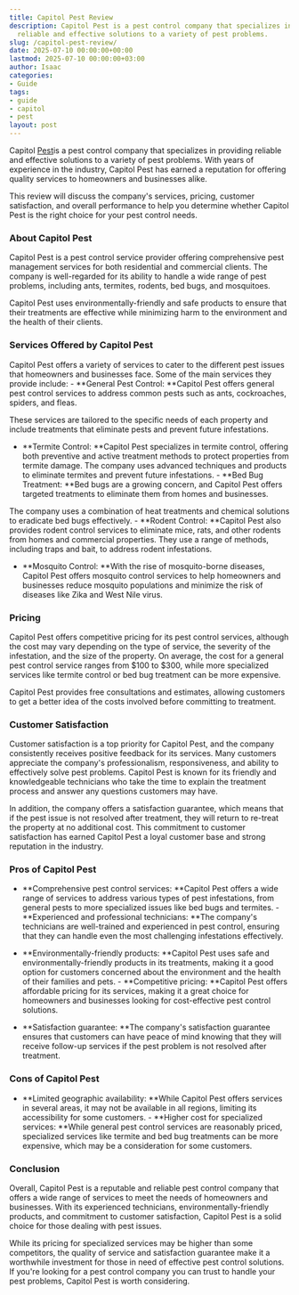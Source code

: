 ```yaml
---
title: Capitol Pest Review
description: Capitol Pest is a pest control company that specializes in providing
  reliable and effective solutions to a variety of pest problems.
slug: /capitol-pest-review/
date: 2025-07-10 00:00:00+00:00
lastmod: 2025-07-10 00:00:00+03:00
author: Isaac
categories:
- Guide
tags:
- guide
- capitol
- pest
layout: post
---
```

Capitol [Pest](https://pestpolicy.com/a-guide-to-preventing-pest-infestations-in-restaurants/)is a pest control company that specializes in providing reliable and effective solutions to a variety of pest problems. With years of experience in the industry, Capitol Pest has earned a reputation for offering quality services to homeowners and businesses alike.

This review will discuss the company's services, pricing, customer satisfaction, and overall performance to help you determine whether Capitol Pest is the right choice for your pest control needs.

###  About Capitol Pest

Capitol Pest is a pest control service provider offering comprehensive pest management services for both residential and commercial clients. The company is well-regarded for its ability to handle a wide range of pest problems, including ants, termites, rodents, bed bugs, and mosquitoes.

Capitol Pest uses environmentally-friendly and safe products to ensure that their treatments are effective while minimizing harm to the environment and the health of their clients.

###  Services Offered by Capitol Pest

Capitol Pest offers a variety of services to cater to the different pest issues that homeowners and businesses face. Some of the main services they provide include: - **General Pest Control: **Capitol Pest offers general pest control services to address common pests such as ants, cockroaches, spiders, and fleas.

These services are tailored to the specific needs of each property and include treatments that eliminate pests and prevent future infestations.

- **Termite Control: **Capitol Pest specializes in termite control, offering both preventive and active treatment methods to protect properties from termite damage. The company uses advanced techniques and products to eliminate termites and prevent future infestations. - **Bed Bug Treatment: **Bed bugs are a growing concern, and Capitol Pest offers targeted treatments to eliminate them from homes and businesses.

The company uses a combination of heat treatments and chemical solutions to eradicate bed bugs effectively. - **Rodent Control: **Capitol Pest also provides rodent control services to eliminate mice, rats, and other rodents from homes and commercial properties. They use a range of methods, including traps and bait, to address rodent infestations.

- **Mosquito Control: **With the rise of mosquito-borne diseases, Capitol Pest offers mosquito control services to help homeowners and businesses reduce mosquito populations and minimize the risk of diseases like Zika and West Nile virus.

###  Pricing

Capitol Pest offers competitive pricing for its pest control services, although the cost may vary depending on the type of service, the severity of the infestation, and the size of the property. On average, the cost for a general pest control service ranges from $100 to $300, while more specialized services like termite control or bed bug treatment can be more expensive.

Capitol Pest provides free consultations and estimates, allowing customers to get a better idea of the costs involved before committing to treatment.

###  Customer Satisfaction

Customer satisfaction is a top priority for Capitol Pest, and the company consistently receives positive feedback for its services. Many customers appreciate the company's professionalism, responsiveness, and ability to effectively solve pest problems. Capitol Pest is known for its friendly and knowledgeable technicians who take the time to explain the treatment process and answer any questions customers may have.

In addition, the company offers a satisfaction guarantee, which means that if the pest issue is not resolved after treatment, they will return to re-treat the property at no additional cost. This commitment to customer satisfaction has earned Capitol Pest a loyal customer base and strong reputation in the industry.

###  Pros of Capitol Pest

- **Comprehensive pest control services: **Capitol Pest offers a wide range of services to address various types of pest infestations, from general pests to more specialized issues like bed bugs and termites. - **Experienced and professional technicians: **The company's technicians are well-trained and experienced in pest control, ensuring that they can handle even the most challenging infestations effectively.

- **Environmentally-friendly products: **Capitol Pest uses safe and environmentally-friendly products in its treatments, making it a good option for customers concerned about the environment and the health of their families and pets. - **Competitive pricing: **Capitol Pest offers affordable pricing for its services, making it a great choice for homeowners and businesses looking for cost-effective pest control solutions.

- **Satisfaction guarantee: **The company's satisfaction guarantee ensures that customers can have peace of mind knowing that they will receive follow-up services if the pest problem is not resolved after treatment.

###  Cons of Capitol Pest

- **Limited geographic availability: **While Capitol Pest offers services in several areas, it may not be available in all regions, limiting its accessibility for some customers. - **Higher cost for specialized services: **While general pest control services are reasonably priced, specialized services like termite and bed bug treatments can be more expensive, which may be a consideration for some customers.

###  Conclusion

Overall, Capitol Pest is a reputable and reliable pest control company that offers a wide range of services to meet the needs of homeowners and businesses. With its experienced technicians, environmentally-friendly products, and commitment to customer satisfaction, Capitol Pest is a solid choice for those dealing with pest issues.

While its pricing for specialized services may be higher than some competitors, the quality of service and satisfaction guarantee make it a worthwhile investment for those in need of effective pest control solutions. If you're looking for a pest control company you can trust to handle your pest problems, Capitol Pest is worth considering.
